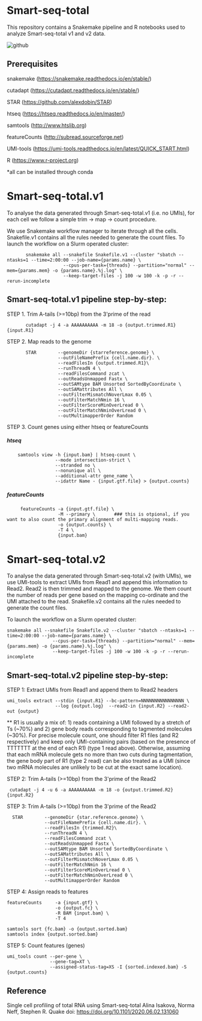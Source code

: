 # Smart-seq-total
This repository contains a Snakemake pipeline and R notebooks used to analyze Smart-seq-total v1 and v2 data.

![github](https://user-images.githubusercontent.com/40051862/112074504-abfcda80-8b33-11eb-86d7-45215fd1291a.png)


## Prerequisites

snakemake (https://snakemake.readthedocs.io/en/stable/)

cutadapt (https://cutadapt.readthedocs.io/en/stable/)

STAR (https://github.com/alexdobin/STAR)

htseq (https://htseq.readthedocs.io/en/master/) 

samtools (http://www.htslib.org) 

featureCounts (http://subread.sourceforge.net) 

UMI-tools (https://umi-tools.readthedocs.io/en/latest/QUICK_START.html)

R (https://www.r-project.org)

*all can be installed through conda


# Smart-seq-total.v1

To analyse the data generated through Smart-seq-total.v1 (i.e. no UMIs), for each cell we follow a simple trim -> map -> count procedure.

We use Snakemake workflow manager to iterate through all the cells. Snakefile.v1 contains all the rules needed to generate the count files.
To launch the workflow on a Slurm operated cluster:

           snakemake all --snakefile Snakefile.v1 --cluster "sbatch --ntasks=1 --time=2:00:00 --job-name={params.name} \
                         --cpus-per-task={threads} --partition="normal" --mem={params.mem} -o {params.name}.%j.log" \
                         --keep-target-files -j 100 -w 100 -k -p -r --rerun-incomplete

## Smart-seq-total.v1 pipeline step-by-step:


STEP 1. Trim A-tails (>=10bp) from the 3'prime of the read

           cutadapt -j 4 -a AAAAAAAAAA -m 18 -o {output.trimmed.R1} {input.R1}


STEP 2. Map reads to the genome

           STAR        --genomeDir {starreference.genome} \
                       --outFileNamePrefix {cell.name.dir}. \
                       --readFilesIn {output.trimmed.R1}\
                       --runThreadN 4 \
                       --readFilesCommand zcat \
                       --outReadsUnmapped Fastx \
                       --outSAMtype BAM Unsorted SortedByCoordinate \
                       --outSAMattributes All \
                       --outFilterMismatchNoverLmax 0.05 \
                       --outFilterMatchNmin 16 \
                       --outFilterScoreMinOverLread 0 \
                       --outFilterMatchNminOverLread 0 \
                       --outMultimapperOrder Random
 
STEP 3. Count genes using either htseq or featureCounts

##### htseq ########
        samtools view -h {input.bam} | htseq-count \
                      --mode intersection-strict \
                      --stranded no \
                      --nonunique all \
                      --additional-attr gene_name \
                      --idattr Name - {input.gtf.file} > {output.counts}
  

##### featureCounts #####
         featureCounts -a {input.gtf.file} \
                       -M --primary \       ### this is otpional, if you want to also count the primary alignment of multi-mapping reads.
                       -o {output.counts} \
                       -T 4 \
                       {input.bam}





# Smart-seq-total.v2

To analyse the data generated through Smart-seq-total.v2 (with UMIs), we use UMI-tools to extract UMIs from Read1 and append this information to Read2. Read2 is then trimmed and mapped to the genome. We them count the number of reads per gene based on the mapping co-ordinate and the UMI attached to the read.
Snakefile.v2 contains all the rules needed to generate the count files.

To launch the workflow on a Slurm operated cluster:

    snakemake all --snakefile Snakefile.v2 --cluster "sbatch --ntasks=1 --time=2:00:00 --job-name={params.name} \
                     --cpus-per-task={threads} --partition="normal" --mem={params.mem} -o {params.name}.%j.log" \
                     --keep-target-files -j 100 -w 100 -k -p -r --rerun-incomplete
                         

## Smart-seq-total.v2 pipeline step-by-step:

STEP 1: Extract UMIs from Read1 and append them to Read2 headers 
    
    umi_tools extract --stdin {input.R1} --bc-pattern=NNNNNNNNNNNNNNNN \
                      --log {output.log}  --read2-in {input.R2} --read2-out {output}

  ** R1 is usually a mix of: 1) reads containing a UMI followed by a stretch of Ts (~70%) and 2) gene body reads corresponding to tagmented molecules (~30%). For precise molecule count, one should filter R1 files (and R2 respectively) and keep only UMI-containing pairs (based on the presence of TTTTTTT at the end of each R1) (type 1 read above). Otherwise, assuming that each mRNA molecule gets no more than two cuts during tagmentation, the gene body part of R1 (type 2 read) can be also treated as a UMI (since two mRNA molecules are unlikely to be cut at the exact same location).
  
STEP 2: Trim A-tails (>=10bp) from the 3'prime of the Read2

     cutadapt -j 4 -u 6 -a AAAAAAAAAA -m 18 -o {output.trimmed.R2} {input.R2}

STEP 3: Trim A-tails (>=10bp) from the 3'prime of the Read2

      STAR        --genomeDir {star.reference.genome} \
                  --outFileNamePrefix {cell.name.dir}. \
                  --readFilesIn {trimmed.R2}\
                  --runThreadN 4 \
                  --readFilesCommand zcat \
                  --outReadsUnmapped Fastx \
                  --outSAMtype BAM Unsorted SortedByCoordinate \
                  --outSAMattributes All \
                  --outFilterMismatchNoverLmax 0.05 \
                  --outFilterMatchNmin 16 \
                  --outFilterScoreMinOverLread 0 \
                  --outFilterMatchNminOverLread 0 \
                  --outMultimapperOrder Random


STEP 4: Assign reads to features
   
    featureCounts     -a {input.gtf} \
                      -o {output.fc} \
                      -R BAM {input.bam} \
                      -T 4
   
    samtools sort {fc.bam} -o {output.sorted.bam}
    samtools index {output.sorted.bam}      
                      
                      
STEP 5: Count features (genes)                     
       
    umi_tools count --per-gene \
                    --gene-tag=XT \
                    --assigned-status-tag=XS -I {sorted.indexed.bam} -S {output.counts}


## Reference

Single cell profiling of total RNA using Smart-seq-total
Alina Isakova, Norma Neff, Stephen R. Quake
doi: https://doi.org/10.1101/2020.06.02.131060
